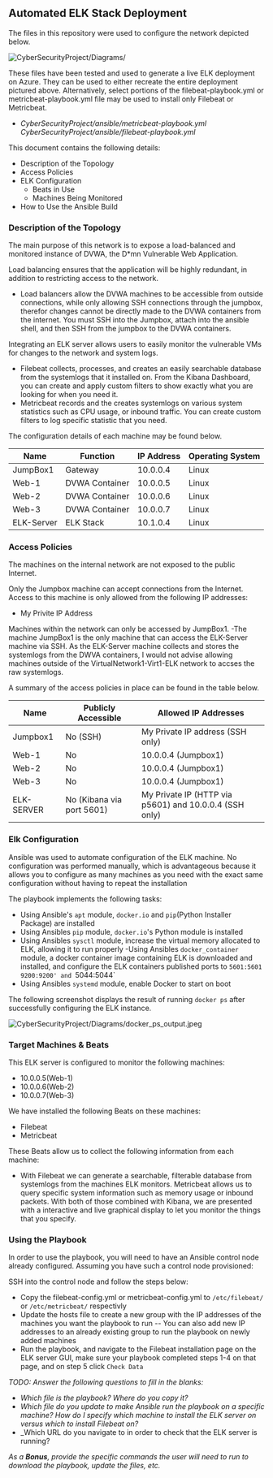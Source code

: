 ## Automated ELK Stack Deployment

The files in this repository were used to configure the network depicted below.

![CyberSecurityProject/Diagrams/](Images/network-diagram.jpg)

These files have been tested and used to generate a live ELK deployment on Azure. They can be used to either recreate the entire deployment pictured above. Alternatively, select portions of the filebeat-playbook.yml or metricbeat-playbook.yml file may be used to install only Filebeat or Metricbeat.

  - _CyberSecurityProject/ansible/metricbeat-playbook.yml_ _CyberSecurityProject/ansible/filebeat-playbook.yml_

This document contains the following details:
- Description of the Topology
- Access Policies
- ELK Configuration
  - Beats in Use
  - Machines Being Monitored
- How to Use the Ansible Build


### Description of the Topology

The main purpose of this network is to expose a load-balanced and monitored instance of DVWA, the D*mn Vulnerable Web Application.

Load balancing ensures that the application will be highly redundant, in addition to restricting access to the network.
- Load balancers allow the DVWA machines to be accessible from outside connections, while only allowing SSH connections through the jumpbox, therefor changes cannot be directly made to the DVWA containers from the internet. You must SSH into the Jumpbox, attach into the ansible shell, and then SSH from the jumpbox to the DVWA containers.

Integrating an ELK server allows users to easily monitor the vulnerable VMs for changes to the network and system logs.
- Filebeat collects, processes, and creates an easily searchable database from the systemlogs that it installed on. From the Kibana Dashboard, you can create and apply custom filters to show exactly what you are looking for when you need it.
- Metricbeat records and the creates systemlogs on various system statistics such as CPU usage, or inbound traffic. You can create custom filters to log specific statistic that you need. 

The configuration details of each machine may be found below.

| Name       | Function       | IP Address | Operating System |
|------------|----------------|------------|------------------|
| JumpBox1   | Gateway        | 10.0.0.4   | Linux            |
| Web-1      | DVWA Container | 10.0.0.5   | Linux            |
| Web-2      | DVWA Container | 10.0.0.6   | Linux            |
| Web-3      | DVWA Container | 10.0.0.7   | Linux            |
| ELK-Server | ELK Stack      | 10.1.0.4   | Linux            |

### Access Policies

The machines on the internal network are not exposed to the public Internet. 

Only the Jumpbox machine can accept connections from the Internet. Access to this machine is only allowed from the following IP addresses:
- My Privite IP Address

Machines within the network can only be accessed by JumpBox1.
-The machine JumpBox1 is the only machine that can access the ELK-Server machine via SSH. As the ELK-Server machine collects and stores the systemlogs from the DWVA 
containers, I would not advise allowing machines outside of the VirtualNetwork1-Virt1-ELK network to accses the raw systemlogs. 

A summary of the access policies in place can be found in the table below.

| Name       | Publicly Accessible       | Allowed IP Addresses                                   |
|------------|---------------------------|--------------------------------------------------------|
| Jumpbox1   | No (SSH)                  | My Private IP address (SSH only)                       |
| Web-1      | No                        | 10.0.0.4 (Jumpbox1)                                    |
| Web-2      | No                        | 10.0.0.4 (Jumpbox1)                                    |
| Web-3      | No                        | 10.0.0.4 (Jumpbox1)                                    |
| ELK-SERVER | No (Kibana via port 5601) | My Private IP (HTTP via p5601) and 10.0.0.4 (SSH only) |

### Elk Configuration

Ansible was used to automate configuration of the ELK machine. No configuration was performed manually, which is advantageous because it allows you to configure 
as many machines as you need with the exact same configuration without having to repeat the installation

The playbook implements the following tasks:
- Using Ansible's `apt` module, `docker.io` and `pip`(Python Installer Package) are installed
- Using Ansibles `pip` module, `docker.io`'s Python module is installed
- Using Ansibles `sysctl` module, increase the virtual memory allocated to ELK, allowing it to run properly
-Using Ansibles `docker_container` module, a docker container image containing ELK is downloaded and installed, and configure the ELK containers published ports to `5601:5601` `9200:9200' and `5044:5044`
- Using Ansibles `systemd` module, enable Docker to start on boot

The following screenshot displays the result of running `docker ps` after successfully configuring the ELK instance.

![CyberSecurityProject/Diagrams/docker_ps_output.jpeg](diagrams/docker_ps_output.jpeg)

### Target Machines & Beats
This ELK server is configured to monitor the following machines:
- 10.0.0.5(Web-1)
- 10.0.0.6(Web-2)
- 10.0.0.7(Web-3)

We have installed the following Beats on these machines:
- Filebeat
- Metricbeat

These Beats allow us to collect the following information from each machine:
- With Filebeat we can generate a searchable, filterable database from systemlogs from the machines ELK monitors. Metricbeat allows us to query specific system information such as memory usage or inbound packets. With both of those combined 
with Kibana, we are presented with a interactive and live graphical display to let you monitor the things that you specify.

### Using the Playbook
In order to use the playbook, you will need to have an Ansible control node already configured. Assuming you have such a control node provisioned: 

SSH into the control node and follow the steps below:
- Copy the filebeat-config.yml or metricbeat-config.yml to `/etc/filebeat/` or `/etc/metricbeat/` respectivly
- Update the hosts file to create a new group with the IP addresses of the machines you want the playbook to run
-- You can also add new IP addresses to an already existing group to run the playbook on newly added machines
- Run the playbook, and navigate to the Filebeat installation page on the ELK server GUI, make sure your playbook completed steps 1-4 on that page, and on step 5 click `Check Data`

_TODO: Answer the following questions to fill in the blanks:_
- _Which file is the playbook? Where do you copy it?_
- _Which file do you update to make Ansible run the playbook on a specific machine? How do I specify which machine to install the ELK server on versus which to install Filebeat on?_
- _Which URL do you navigate to in order to check that the ELK server is running?

_As a **Bonus**, provide the specific commands the user will need to run to download the playbook, update the files, etc._